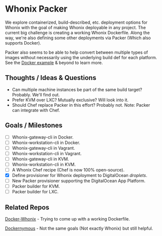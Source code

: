 # Whonix Packer

We explore containerized, build-described, etc. deployment options for Whonix with the goal of making Whonix deployable in any project. The current big challenge is creating a working Whonix Dockerfile. Along the way, we're also defining some other deployments via Packer (Which
also supports Docker).

Packer also seems to be able to help convert between multiple types of images without necessarily using the underlying build def for each platform. See the [Docker example](https://www.packer.io/docs/builders/docker) & beyond to learn more.

## Thoughts / Ideas & Questions

- Can multiple machine instances be part of the same build target? Probably. We'll find out.
- Prefer KVM over LXC? Mutually exclusive? Will look into it.
- Should Chef replace Packer in this effort? Probably not. Note: Packer can integrate with Chef.

## Goals / Milestones

- [ ] Whonix-gateway-cli in Docker.
- [ ] Whonix-workstation-cli in Docker.
- [ ] Whonix-gateway-cli in Vagrant.
- [ ] Whonix-workstation-cli in Vagrant.
- [ ] Whonix-gateway-cli in KVM.
- [ ] Whonix-workstation-cli in KVM.
- [ ] A Whonix Chef recipe (Chef is now 100% open-source).
- [x] Define provisioner for Whonix deployment to DigitalOcean *droplets*.
- [ ] New Packer provisioner supporting the DigitalOcean App Platform.
- [ ] Packer builder for KVM.
- [ ] Packer builder for LXC.

## Related Repos

[Docker-Whonix](https://github.com/TensorTom/Docker-Whonix) - Trying to come up with a working Dockerfile.

[Dockernymous](https://github.com/bcapptain/dockernymous) - Not the same goals (Not exactly Whonix) but still helpful.
